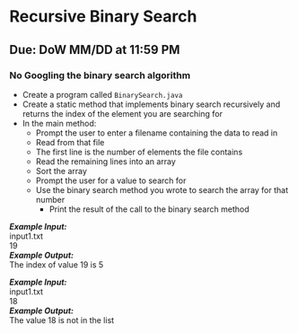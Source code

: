 # Recursive Binary Search

## Due: DoW MM/DD at 11:59 PM

### No Googling the binary search algorithm

- Create a program called `BinarySearch.java`
- Create a static method that implements binary search recursively and returns the index of the element you are searching for
- In the main method:
  - Prompt the user to enter a filename containing the data to read in
  - Read from that file
  - The first line is the number of elements the file contains
  - Read the remaining lines into an array
  - Sort the array
  - Prompt the user for a value to search for
  - Use the binary search method you wrote to search the array for that number
    - Print the result of the call to the binary search method

***Example Input:***\
input1.txt\
19\
***Example Output:***\
The index of value 19 is 5

***Example Input:***\
input1.txt\
18\
***Example Output:***\
The value 18 is not in the list
